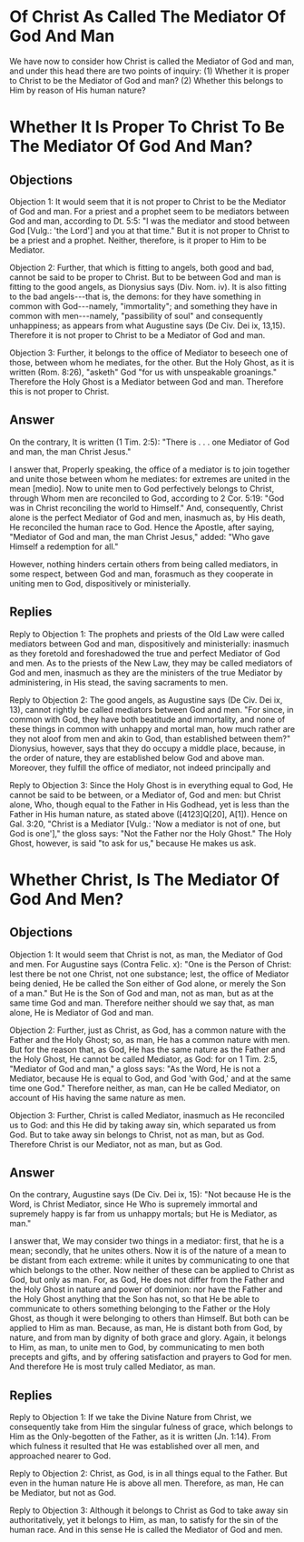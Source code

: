 # Of Christ As Called The Mediator Of God And Man

We have now to consider how Christ is called the Mediator of God and man, and under this head there are two points of inquiry:
(1) Whether it is proper to Christ to be the Mediator of God and man?
(2) Whether this belongs to Him by reason of His human nature?
# Whether It Is Proper To Christ To Be The Mediator Of God And Man?

## Objections

Objection 1: It would seem that it is not proper to Christ to be the Mediator of God and man. For a priest and a prophet seem to be mediators between God and man, according to Dt. 5:5: "I was the mediator and stood between God [Vulg.: 'the Lord'] and you at that time." But it is not proper to Christ to be a priest and a prophet. Neither, therefore, is it proper to Him to be Mediator.

Objection 2: Further, that which is fitting to angels, both good and bad, cannot be said to be proper to Christ. But to be between God and man is fitting to the good angels, as Dionysius says (Div. Nom. iv). It is also fitting to the bad angels---that is, the demons: for they have something in common with God---namely, "immortality"; and something they have in common with men---namely, "passibility of soul" and consequently unhappiness; as appears from what Augustine says (De Civ. Dei ix, 13,15). Therefore it is not proper to Christ to be a Mediator of God and man.

Objection 3: Further, it belongs to the office of Mediator to beseech one of those, between whom he mediates, for the other. But the Holy Ghost, as it is written (Rom. 8:26), "asketh" God "for us with unspeakable groanings." Therefore the Holy Ghost is a Mediator between God and man. Therefore this is not proper to Christ.

## Answer

On the contrary, It is written (1 Tim. 2:5): "There is . . . one Mediator of God and man, the man Christ Jesus."

I answer that, Properly speaking, the office of a mediator is to join together and unite those between whom he mediates: for extremes are united in the mean [medio]. Now to unite men to God perfectively belongs to Christ, through Whom men are reconciled to God, according to 2 Cor. 5:19: "God was in Christ reconciling the world to Himself." And, consequently, Christ alone is the perfect Mediator of God and men, inasmuch as, by His death, He reconciled the human race to God. Hence the Apostle, after saying, "Mediator of God and man, the man Christ Jesus," added: "Who gave Himself a redemption for all."

However, nothing hinders certain others from being called mediators, in some respect, between God and man, forasmuch as they cooperate in uniting men to God, dispositively or ministerially.

## Replies

Reply to Objection 1: The prophets and priests of the Old Law were called mediators between God and man, dispositively and ministerially: inasmuch as they foretold and foreshadowed the true and perfect Mediator of God and men. As to the priests of the New Law, they may be called mediators of God and men, inasmuch as they are the ministers of the true Mediator by administering, in His stead, the saving sacraments to men.

Reply to Objection 2: The good angels, as Augustine says (De Civ. Dei ix, 13), cannot rightly be called mediators between God and men. "For since, in common with God, they have both beatitude and immortality, and none of these things in common with unhappy and mortal man, how much rather are they not aloof from men and akin to God, than established between them?" Dionysius, however, says that they do occupy a middle place, because, in the order of nature, they are established below God and above man. Moreover, they fulfill the office of mediator, not indeed principally and

Reply to Objection 3: Since the Holy Ghost is in everything equal to God, He cannot be said to be between, or a Mediator of, God and men: but Christ alone, Who, though equal to the Father in His Godhead, yet is less than the Father in His human nature, as stated above ([4123]Q[20], A[1]). Hence on Gal. 3:20, "Christ is a Mediator [Vulg.: 'Now a mediator is not of one, but God is one']," the gloss says: "Not the Father nor the Holy Ghost." The Holy Ghost, however, is said "to ask for us," because He makes us ask.
# Whether Christ, Is The Mediator Of God And Men?

## Objections

Objection 1: It would seem that Christ is not, as man, the Mediator of God and men. For Augustine says (Contra Felic. x): "One is the Person of Christ: lest there be not one Christ, not one substance; lest, the office of Mediator being denied, He be called the Son either of God alone, or merely the Son of a man." But He is the Son of God and man, not as man, but as at the same time God and man. Therefore neither should we say that, as man alone, He is Mediator of God and man.

Objection 2: Further, just as Christ, as God, has a common nature with the Father and the Holy Ghost; so, as man, He has a common nature with men. But for the reason that, as God, He has the same nature as the Father and the Holy Ghost, He cannot be called Mediator, as God: for on 1 Tim. 2:5, "Mediator of God and man," a gloss says: "As the Word, He is not a Mediator, because He is equal to God, and God 'with God,' and at the same time one God." Therefore neither, as man, can He be called Mediator, on account of His having the same nature as men.

Objection 3: Further, Christ is called Mediator, inasmuch as He reconciled us to God: and this He did by taking away sin, which separated us from God. But to take away sin belongs to Christ, not as man, but as God. Therefore Christ is our Mediator, not as man, but as God.

## Answer

On the contrary, Augustine says (De Civ. Dei ix, 15): "Not because He is the Word, is Christ Mediator, since He Who is supremely immortal and supremely happy is far from us unhappy mortals; but He is Mediator, as man."

I answer that, We may consider two things in a mediator: first, that he is a mean; secondly, that he unites others. Now it is of the nature of a mean to be distant from each extreme: while it unites by communicating to one that which belongs to the other. Now neither of these can be applied to Christ as God, but only as man. For, as God, He does not differ from the Father and the Holy Ghost in nature and power of dominion: nor have the Father and the Holy Ghost anything that the Son has not, so that He be able to communicate to others something belonging to the Father or the Holy Ghost, as though it were belonging to others than Himself. But both can be applied to Him as man. Because, as man, He is distant both from God, by nature, and from man by dignity of both grace and glory. Again, it belongs to Him, as man, to unite men to God, by communicating to men both precepts and gifts, and by offering satisfaction and prayers to God for men. And therefore He is most truly called Mediator, as man.

## Replies

Reply to Objection 1: If we take the Divine Nature from Christ, we consequently take from Him the singular fulness of grace, which belongs to Him as the Only-begotten of the Father, as it is written (Jn. 1:14). From which fulness it resulted that He was established over all men, and approached nearer to God.

Reply to Objection 2: Christ, as God, is in all things equal to the Father. But even in the human nature He is above all men. Therefore, as man, He can be Mediator, but not as God.

Reply to Objection 3: Although it belongs to Christ as God to take away sin authoritatively, yet it belongs to Him, as man, to satisfy for the sin of the human race. And in this sense He is called the Mediator of God and men.
